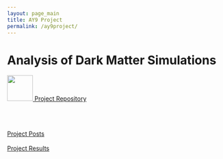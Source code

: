 ```yaml
---
layout: page_main
title: AY9 Project
permalink: /ay9project/
---
```



<div class="home">

  <h1 class="page-heading"></h1>

  <h1 class="main-title">  Analysis of Dark Matter Simulations </h1>


  <a href="https://github.com/bvillasen/AY9_dark_matter_analysis" target="_blank"  ><img  src="{{ site.url }}assets/images/GitHub_Logo.png" width="60px"> Project Repository </a>  

  <br>
  <br>
  <br>

  <div class="main-option">
    <a href="{{ site.url }}/ay9project/posts/"  > Project Posts </a>
  </div>

  <br>


  <div class="main-option">
    <a href="{{ site.url }}/ay9project/results/"  > Project Results </a>
  </div>


</div>
